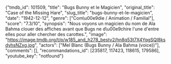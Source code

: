 {"tmdb_id": 101509, "title": "Bugs Bunny et le Magicien", "original_title": "Case of the Missing Hare", "slug_title": "bugs-bunny-et-le-magicien", "date": "1942-12-12", "genre": ["Com\u00e9die / Animation / Familial"], "score": "7.3/10", "synopsis": "Nous voyons un magicien du nom de Ala Bahma clouer des affiches avant que Bugs ne d\u00e9chire l'une d'entre elles pour aller chercher des carottes.", "image": "https://image.tmdb.org/t/p/w185_and_h278_bestv2/hn8q53t7X4YqgSQI8ksdyhsNZxg.jpg", "actors": ["Mel Blanc (Bugs Bunny / Ala Bahma (voice))"], "comments": [], "recommandations_id": [235817, 117423, 118615, 179586], "youtube_key": "notfound"}